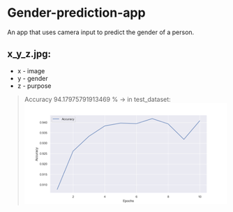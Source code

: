# Gender-prediction-app
An app that uses camera input to predict the gender of a person.

## x_y_z.jpg:
 - x - image
 - y - gender
 - z - purpose

> Accuracy 94.17975791913469 % -> in test_dataset:
![Accuracy](Analysis/Accuracy_0.9417975791913469.png)

